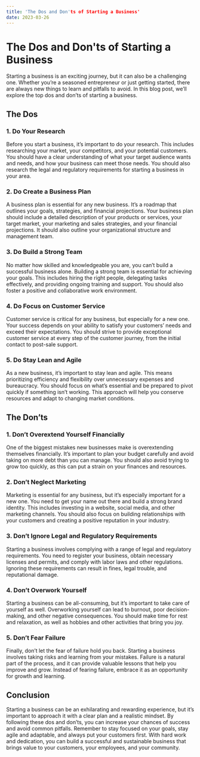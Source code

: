 ```yaml
---
title: 'The Dos and Don'ts of Starting a Business'
date: 2023-03-26
---
```


# The Dos and Don'ts of Starting a Business

Starting a business is an exciting journey, but it can also be a challenging one. Whether you’re a seasoned entrepreneur or just getting started, there are always new things to learn and pitfalls to avoid. In this blog post, we’ll explore the top dos and don’ts of starting a business.

## The Dos

### 1. Do Your Research

Before you start a business, it’s important to do your research. This includes researching your market, your competitors, and your potential customers. You should have a clear understanding of what your target audience wants and needs, and how your business can meet those needs. You should also research the legal and regulatory requirements for starting a business in your area.

### 2. Do Create a Business Plan

A business plan is essential for any new business. It’s a roadmap that outlines your goals, strategies, and financial projections. Your business plan should include a detailed description of your products or services, your target market, your marketing and sales strategies, and your financial projections. It should also outline your organizational structure and management team.

### 3. Do Build a Strong Team

No matter how skilled and knowledgeable you are, you can’t build a successful business alone. Building a strong team is essential for achieving your goals. This includes hiring the right people, delegating tasks effectively, and providing ongoing training and support. You should also foster a positive and collaborative work environment.

### 4. Do Focus on Customer Service

Customer service is critical for any business, but especially for a new one. Your success depends on your ability to satisfy your customers’ needs and exceed their expectations. You should strive to provide exceptional customer service at every step of the customer journey, from the initial contact to post-sale support.

### 5. Do Stay Lean and Agile

As a new business, it’s important to stay lean and agile. This means prioritizing efficiency and flexibility over unnecessary expenses and bureaucracy. You should focus on what’s essential and be prepared to pivot quickly if something isn’t working. This approach will help you conserve resources and adapt to changing market conditions.

## The Don’ts

### 1. Don’t Overextend Yourself Financially

One of the biggest mistakes new businesses make is overextending themselves financially. It’s important to plan your budget carefully and avoid taking on more debt than you can manage. You should also avoid trying to grow too quickly, as this can put a strain on your finances and resources.

### 2. Don’t Neglect Marketing

Marketing is essential for any business, but it’s especially important for a new one. You need to get your name out there and build a strong brand identity. This includes investing in a website, social media, and other marketing channels. You should also focus on building relationships with your customers and creating a positive reputation in your industry.

### 3. Don’t Ignore Legal and Regulatory Requirements

Starting a business involves complying with a range of legal and regulatory requirements. You need to register your business, obtain necessary licenses and permits, and comply with labor laws and other regulations. Ignoring these requirements can result in fines, legal trouble, and reputational damage.

### 4. Don’t Overwork Yourself

Starting a business can be all-consuming, but it’s important to take care of yourself as well. Overworking yourself can lead to burnout, poor decision-making, and other negative consequences. You should make time for rest and relaxation, as well as hobbies and other activities that bring you joy.

### 5. Don’t Fear Failure

Finally, don’t let the fear of failure hold you back. Starting a business involves taking risks and learning from your mistakes. Failure is a natural part of the process, and it can provide valuable lessons that help you improve and grow. Instead of fearing failure, embrace it as an opportunity for growth and learning.

## Conclusion

Starting a business can be an exhilarating and rewarding experience, but it’s important to approach it with a clear plan and a realistic mindset. By following these dos and don’ts, you can increase your chances of success and avoid common pitfalls. Remember to stay focused on your goals, stay agile and adaptable, and always put your customers first. With hard work and dedication, you can build a successful and sustainable business that brings value to your customers, your employees, and your community.
